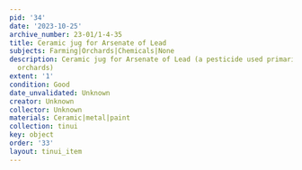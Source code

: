 ```yaml
---
pid: '34'
date: '2023-10-25'
archive_number: 23-01/1-4-35
title: Ceramic jug for Arsenate of Lead
subjects: Farming|Orchards|Chemicals|None
description: Ceramic jug for Arsenate of Lead (a pesticide used primarily in fruit
  orchards)
extent: '1'
condition: Good
date_unvalidated: Unknown
creator: Unknown
collector: Unknown
materials: Ceramic|metal|paint
collection: tinui
key: object
order: '33'
layout: tinui_item
---
```


